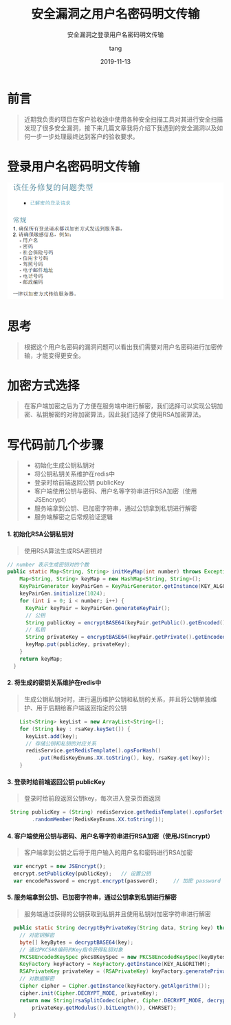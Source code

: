 ﻿---
layout:     post
title:      安全漏洞之用户名密码明文传输
subtitle:   安全漏洞之登录用户名密码明文传输
date:       2019-11-13
author:     tang
header-img: img/post-bg-ios9-web.jpg
catalog: true
tags:
    - java
    - 安全漏洞
    
---
# 前言

>近期我负责的项目在客户验收途中使用各种安全扫描工具对其进行安全扫描发现了很多安全漏洞，接下来几篇文章我将介绍下我遇到的安全漏洞以及如何一步一步处理最终达到客户的验收要求。

# 登录用户名密码明文传输
![](../img/userPwdQu.png)

# 思考
> 根据这个用户名密码的漏洞问题可以看出我们需要对用户名密码进行加密传输，才能变得更安全。

# 加密方式选择

> 在客户端加密之后为了方便在服务端中进行解密，我们选择可以实现公钥加密、私钥解密的对称加密算法，因此我们选择了使用RSA加密算法。

# 写代码前几个步骤

>* 初始化生成公钥私钥对
>* 将公钥私钥关系维护在redis中
>* 登录时给前端返回公钥 publicKey
>* 客户端使用公钥与密码、用户名等字符串进行RSA加密（使用JSEncrypt）
>* 服务端拿到公钥、已加密字符串，通过公钥拿到私钥进行解密
>* 服务端解密之后常规验证逻辑
#### 1. 初始化RSA公钥私钥对
> 使用RSA算法生成RSA密钥对
```java
// number 表示生成密钥对的个数
public static Map<String, String> initKeyMap(int number) throws Exception {
    Map<String, String> keyMap = new HashMap<String, String>();
    KeyPairGenerator keyPairGen = KeyPairGenerator.getInstance(KEY_ALGORITHM);
    keyPairGen.initialize(1024);
    for (int i = 0; i < number; i++) {
      KeyPair keyPair = keyPairGen.generateKeyPair();
      // 公钥
      String publicKey = encryptBASE64(keyPair.getPublic().getEncoded());
      // 私钥
      String privateKey = encryptBASE64(keyPair.getPrivate().getEncoded());
      keyMap.put(publicKey, privateKey);
    }
    return keyMap;
  }
```

#### 2. 将生成的密钥关系维护在redis中
> 生成公钥私钥对时，进行遍历维护公钥和私钥的关系，并且将公钥单独维护、用于后期给客户端返回指定的公钥
```java
    List<String> keyList = new ArrayList<String>();
    for (String key : rsaKey.keySet()) {
      keyList.add(key);
      // 存储公钥和私钥的对应关系
      redisService.getRedisTemplate().opsForHash()
          .put(RedisKeyEnums.XX.toString(), key, rsaKey.get(key));
    }
```

#### 3. 登录时给前端返回公钥 publicKey
> 登录时给前段返回公钥key，每次进入登录页面返回
```java
 String publicKey = (String) redisService.getRedisTemplate().opsForSet()
        .randomMember(RedisKeyEnums.XX.toString());
```

#### 4. 客户端使用公钥与密码、用户名等字符串进行RSA加密（使用JSEncrypt）
> 客户端拿到公钥之后将于用户输入的用户名和密码进行RSA加密
```javascript
  var encrypt = new JSEncrypt();
  encrypt.setPublicKey(publicKey);   // 设置公钥
  var encodePassword = encrypt.encrypt(password);     // 加密 password 
```

#### 5. 服务端拿到公钥、已加密字符串，通过公钥拿到私钥进行解密

> 服务端通过获得的公钥获取到私钥并且使用私钥对加密字符串进行解密
```java
  public static String decryptByPrivateKey(String data, String key) throws Exception {
    // 对密钥解密
    byte[] keyBytes = decryptBASE64(key);
    // 通过PKCS#8编码的Key指令获得私钥对象
    PKCS8EncodedKeySpec pkcs8KeySpec = new PKCS8EncodedKeySpec(keyBytes);
    KeyFactory keyFactory = KeyFactory.getInstance(KEY_ALGORITHM);
    RSAPrivateKey privateKey = (RSAPrivateKey) keyFactory.generatePrivate(pkcs8KeySpec);
    // 对数据解密
    Cipher cipher = Cipher.getInstance(keyFactory.getAlgorithm());
    cipher.init(Cipher.DECRYPT_MODE, privateKey);
    return new String(rsaSplitCodec(cipher, Cipher.DECRYPT_MODE, decryptBASE64(data),
        privateKey.getModulus().bitLength()), CHARSET);
  }
```

